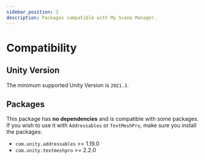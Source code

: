 ```yaml
---
sidebar_position: 2
description: Packages compatible with My Scene Manager.
---
```


# Compatibility

## Unity Version

The minimum supported Unity Version is `2021.3`.

## Packages

This package has **no dependencies** and is compatible with some packages.
If you wish to use it with `Addressables` or `TextMeshPro`, make sure you install the packages:

* `com.unity.addressables` >= 1.19.0
* `com.unity.textmeshpro` >= 2.2.0
